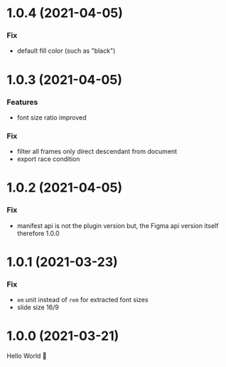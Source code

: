 # 1.0.4 (2021-04-05)

### Fix

- default fill color (such as "black")

# 1.0.3 (2021-04-05)

### Features

- font size ratio improved

### Fix

- filter all frames only direct descendant from document
- export race condition

# 1.0.2 (2021-04-05)

### Fix

- manifest api is not the plugin version but, the Figma api version itself therefore 1.0.0

# 1.0.1 (2021-03-23)

### Fix

- `em` unit instead of `rem` for extracted font sizes
- slide size 16/9

# 1.0.0 (2021-03-21)

Hello World 👋
